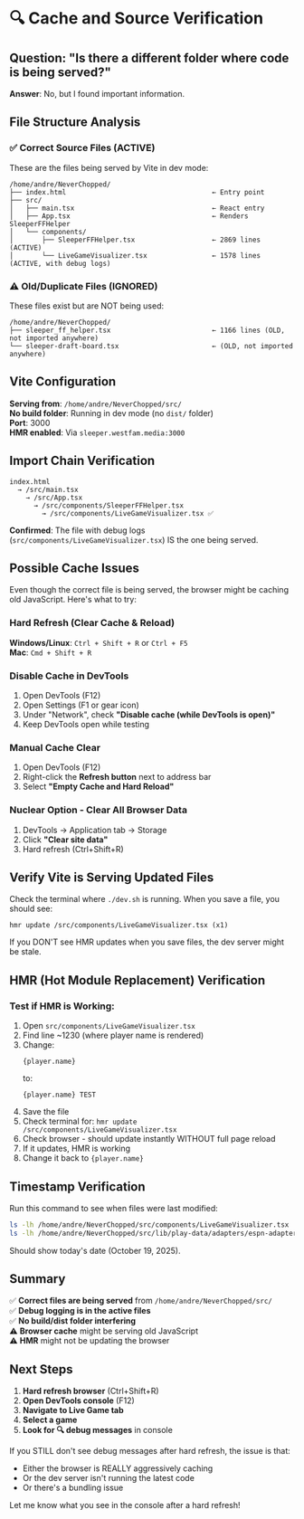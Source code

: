 # 🔍 Cache and Source Verification

## Question: "Is there a different folder where code is being served?"

**Answer**: No, but I found important information.

## File Structure Analysis

### ✅ Correct Source Files (ACTIVE)
These are the files being served by Vite in dev mode:

```
/home/andre/NeverChopped/
├── index.html                                    ← Entry point
├── src/
│   ├── main.tsx                                  ← React entry
│   ├── App.tsx                                   ← Renders SleeperFFHelper
│   └── components/
│       ├── SleeperFFHelper.tsx                   ← 2869 lines (ACTIVE)
│       └── LiveGameVisualizer.tsx                ← 1578 lines (ACTIVE, with debug logs)
```

### ⚠️ Old/Duplicate Files (IGNORED)
These files exist but are NOT being used:

```
/home/andre/NeverChopped/
├── sleeper_ff_helper.tsx                         ← 1166 lines (OLD, not imported anywhere)
└── sleeper-draft-board.tsx                       ← (OLD, not imported anywhere)
```

## Vite Configuration

**Serving from**: `/home/andre/NeverChopped/src/`  
**No build folder**: Running in dev mode (no `dist/` folder)  
**Port**: 3000  
**HMR enabled**: Via `sleeper.westfam.media:3000`

## Import Chain Verification

```
index.html
  → /src/main.tsx
    → /src/App.tsx
      → /src/components/SleeperFFHelper.tsx
        → /src/components/LiveGameVisualizer.tsx ✅
```

**Confirmed**: The file with debug logs (`src/components/LiveGameVisualizer.tsx`) IS the one being served.

## Possible Cache Issues

Even though the correct file is being served, the browser might be caching old JavaScript. Here's what to try:

### Hard Refresh (Clear Cache & Reload)

**Windows/Linux**: `Ctrl + Shift + R` or `Ctrl + F5`  
**Mac**: `Cmd + Shift + R`

### Disable Cache in DevTools

1. Open DevTools (F12)
2. Open Settings (F1 or gear icon)
3. Under "Network", check **"Disable cache (while DevTools is open)"**
4. Keep DevTools open while testing

### Manual Cache Clear

1. Open DevTools (F12)
2. Right-click the **Refresh button** next to address bar
3. Select **"Empty Cache and Hard Reload"**

### Nuclear Option - Clear All Browser Data

1. DevTools → Application tab → Storage
2. Click **"Clear site data"**
3. Hard refresh (Ctrl+Shift+R)

## Verify Vite is Serving Updated Files

Check the terminal where `./dev.sh` is running. When you save a file, you should see:

```
hmr update /src/components/LiveGameVisualizer.tsx (x1)
```

If you DON'T see HMR updates when you save files, the dev server might be stale.

## HMR (Hot Module Replacement) Verification

### Test if HMR is Working:

1. Open `src/components/LiveGameVisualizer.tsx`
2. Find line ~1230 (where player name is rendered)
3. Change:
   ```tsx
   {player.name}
   ```
   to:
   ```tsx
   {player.name} TEST
   ```
4. Save the file
5. Check terminal for: `hmr update /src/components/LiveGameVisualizer.tsx`
6. Check browser - should update instantly WITHOUT full page reload
7. If it updates, HMR is working
8. Change it back to `{player.name}`

## Timestamp Verification

Run this command to see when files were last modified:

```bash
ls -lh /home/andre/NeverChopped/src/components/LiveGameVisualizer.tsx
ls -lh /home/andre/NeverChopped/src/lib/play-data/adapters/espn-adapter.ts
```

Should show today's date (October 19, 2025).

## Summary

✅ **Correct files are being served** from `/home/andre/NeverChopped/src/`  
✅ **Debug logging is in the active files**  
✅ **No build/dist folder interfering**  
⚠️ **Browser cache** might be serving old JavaScript  
⚠️ **HMR** might not be updating the browser

## Next Steps

1. **Hard refresh browser** (Ctrl+Shift+R)
2. **Open DevTools console** (F12)
3. **Navigate to Live Game tab**
4. **Select a game**
5. **Look for 🔍 debug messages** in console

If you STILL don't see debug messages after hard refresh, the issue is that:
- Either the browser is REALLY aggressively caching
- Or the dev server isn't running the latest code
- Or there's a bundling issue

Let me know what you see in the console after a hard refresh!
